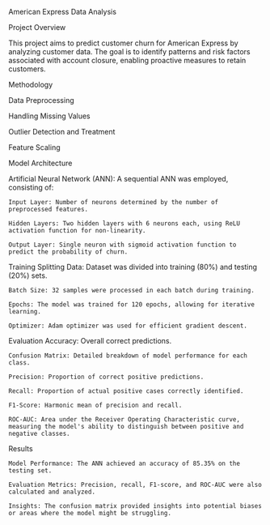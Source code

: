 American Express Data Analysis

Project Overview

This project aims to predict customer churn for American Express by analyzing customer data. The goal is to identify patterns and risk factors associated with account closure, enabling proactive measures to retain customers.

Methodology

Data Preprocessing

Handling Missing Values

Outlier Detection and Treatment

Feature Scaling

Model Architecture

Artificial Neural Network (ANN): A sequential ANN was employed, consisting of:
	
    Input Layer: Number of neurons determined by the number of preprocessed features.
	
	Hidden Layers: Two hidden layers with 6 neurons each, using ReLU activation function for non-linearity.
 
    Output Layer: Single neuron with sigmoid activation function to predict the probability of churn.
Training
	Splitting Data: Dataset was divided into training (80%) and testing (20%) sets.
 
	Batch Size: 32 samples were processed in each batch during training.
 
	Epochs: The model was trained for 120 epochs, allowing for iterative learning.
 
	Optimizer: Adam optimizer was used for efficient gradient descent.
Evaluation
	Accuracy: Overall correct predictions.
 
	Confusion Matrix: Detailed breakdown of model performance for each class.
 
	Precision: Proportion of correct positive predictions.
 
	Recall: Proportion of actual positive cases correctly identified.
 
	F1-Score: Harmonic mean of precision and recall.
 
	ROC-AUC: Area under the Receiver Operating Characteristic curve, measuring the model's ability to distinguish between positive and negative classes.   
Results

	Model Performance: The ANN achieved an accuracy of 85.35% on the testing set.
 
	Evaluation Metrics: Precision, recall, F1-score, and ROC-AUC were also calculated and analyzed.
 
	Insights: The confusion matrix provided insights into potential biases or areas where the model might be struggling.
